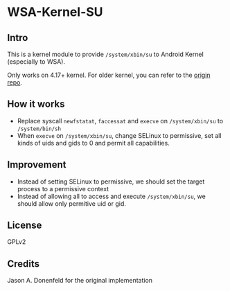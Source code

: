 # WSA-Kernel-SU

## Intro

This is a kernel module to provide `/system/xbin/su` to Android Kernel (especially to WSA).

Only works on 4.17+ kernel. For older kernel, you can refer to the [origin repo](https://git.zx2c4.com/kernel-assisted-superuser).

## How it works
- Replace syscall `newfstatat`, `faccessat` and `execve` on `/system/xbin/su` to `/system/bin/sh`
- When `execve` on `/system/xbin/su`, change SELinux to permissive, set all kinds of uids and gids to 0 and permit all capabilities.

## Improvement
- Instead of setting SELinux to permissive, we should set the target process to a permissive context
- Instead of allowing all to access and execute `/system/xbin/su`, we should allow only permitive uid or gid.

## License
GPLv2

## Credits
Jason A. Donenfeld for the original implementation
